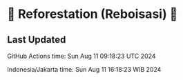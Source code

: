 
# 🌳 Reforestation (Reboisasi) 🌲

## Last Updated

GitHub Actions time: Sun Aug 11 09:18:23 UTC 2024

Indonesia/Jakarta time: Sun Aug 11 16:18:23 WIB 2024
